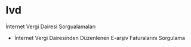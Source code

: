 # Ivd
İnternet Vergi Dairesi Sorgualamaları


* İnternet Vergi Dairesinden Düzenlenen E-arşiv Faturalarını Sorgulama
